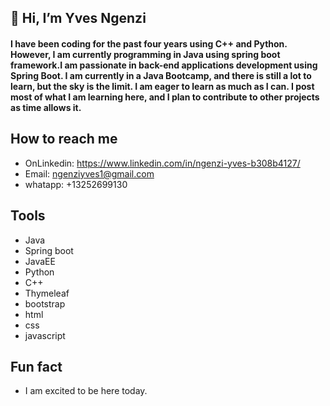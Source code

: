 ## 👋  Hi, I’m Yves Ngenzi

#### I have been coding for the past four years using C++ and Python. However, I am currently programming in Java using spring boot framework.I am passionate in back-end applications development using Spring Boot. I am currently in a Java Bootcamp, and there is still a lot to learn, but the sky is the limit. I am eager to learn as much as I can. I post most of what I am learning here, and I plan to contribute to other projects as time allows it.

## How to reach me

- OnLinkedin:  https://www.linkedin.com/in/ngenzi-yves-b308b4127/
- Email: ngenziyves1@gmail.com
- whatapp: +13252699130

## Tools
- Java
- Spring boot 
- JavaEE
- Python
- C++
- Thymeleaf
- bootstrap
- html
- css
- javascript

## Fun fact  
- I am excited to be here today. 

<!---
Yxn16a/Yxn16a is a ✨ special ✨ repository because its `README.md` (this file) appears on your GitHub profile.
You can click the Preview link to take a look at your changes.
--->

